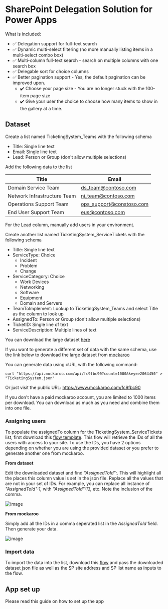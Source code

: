 # SharePoint Delegation Solution for Power Apps
What is included:
- ✅ Delegation support for full-text search
- ✅ Dynamic multi-select filtering (no more manually listing items in a multi-select combo box)
- ✅ Multi-column full-text search - search on multiple columns with one search box
- ✅ Delegable sort for choice columns
- ✅ Better pagination support - Yes, the default pagination can be improved upon.
  - ✔️ Choose your page size - You are no longer stuck with the 100-item page size
  - ✔️ Give your user the choice to choose how many items to show in the gallery at a time.
 
## Dataset
Create a list named TicketingSystem_Teams with the following schema
- Title: Single line text
- Email: Single line text
- Lead: Person or Group (don't allow multiple selections)

Add the following data to the list

| Title | Email |
| ------------- | ------------- |
| Domain Service Team	| ds_team@contoso.com |
| Network Infrastructure Team | ni_team@contoso.com |
| Operations Support Team |	ops_support@constoso.com |
| End User Support Team |	eus@contoso.com |

For the Lead column, manually add users in your environment.

Create another list named TicketingSystem_ServiceTickets with the following schema
- Title: Single line text
- ServiceType: Choice
  - Incident
  - Problem
  - Change
- ServiceCategory: Choice
  - Work Devices
  - Networking
  - Software
  - Equipment
  - Domain and Servers
- TeamToImplement: Lookup to TicketingSystem_Teams and select Title as the column to look up
- AssignedTo: Person or Group (don't allow multiple selections)
- TicketID: Single line of text
- ServiceDescription: Multiple lines of text

You can download the large dataset [here](Dataset/TicketingSystem.json)

If you want to generate a different set of data with the same schema, use the link below to download the large dataset from [mockaroo](https://mockaroo.com/)

You can generate data using cURL with the following command:
```
curl "https://api.mockaroo.com/api/fc9fbc90?count=1000&key=e2064450" > "TicketingSystem.json"
```
Or just visit the public URL:
https://www.mockaroo.com/fc9fbc90

If you don't have a paid mockaroo account, you are limited to 1000 items per download.
You can download as much as you need and combine them into one file.

### Assigning users
To populate the assignedTo column for the TicketingSystem_ServiceTickets list, first download this [flow template](https://github.com/adedaporh/powerplatform/blob/main/Power%20Automate/GetSiteUsers_20230930110536.zip).
This flow will retrieve the IDs of all the users with access to your site. To use the IDs, you have 2 options depending on whether you are using the provided dataset or you prefer to generate another one from mockaroo.

**From dataset**

Edit the downloaded dataset and find *"AssignedToId":*. This will highlight all the places this column value is set in the json file. Replace all the values that are not in your set of IDs. For example, you can replace all instance of *"AssignedToId":1,* with *"AssignedToId":13,* etc. Note the inclusion of the comma.

![image](https://github.com/adedaporh/sp_delegation_solution/assets/33579016/10a7870b-ce7c-4070-b35d-edb83db7d98d)


**From mockaroo**

Simply add all the IDs in a comma seperated list in the *AssignedToId* field. Then generate your data.

![image](https://github.com/adedaporh/sp_delegation_solution/assets/33579016/47fd54c8-6c37-41c7-a8a4-e17178749f9b)


### Import data

To import the data into the list, download this [flow](https://github.com/adedaporh/powerplatform/blob/main/Power%20Automate/LoadDataPlus_20230921094630.zip) and pass the downloaded dataset json file as well as the SP site address and SP list name as inputs to the flow.

## App set up

Please read this guide on how to set up the app
